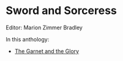 # Sword and Sorceress

Editor: Marion Zimmer Bradley

In this anthology:

+ [The Garnet and the Glory][]

[The Garnet and the Glory]: ../stories/the-garnet-and-the-glory.md
